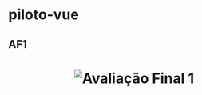 # piloto-vue

## AF1

<h1 align="center">
  <img alt="Avaliação Final 1" title="af1" src="./assets/af1.png" />
</h1>
